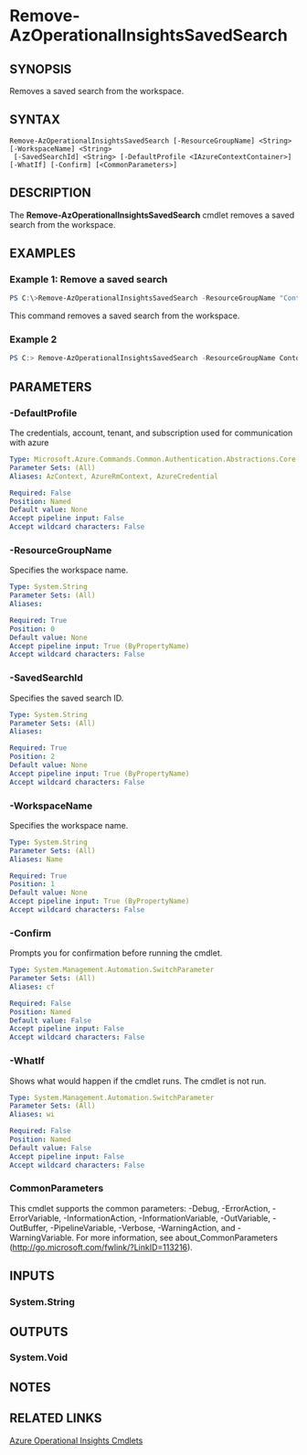 ﻿---
external help file: Microsoft.Azure.PowerShell.Cmdlets.OperationalInsights.dll-Help.xml
Module Name: Az.OperationalInsights
ms.assetid: D4A40E83-2969-40A2-AED0-A6073142CAF1
online version: https://docs.microsoft.com/en-us/powershell/module/az.operationalinsights/remove-azoperationalinsightssavedsearch
schema: 2.0.0
---

# Remove-AzOperationalInsightsSavedSearch

## SYNOPSIS
Removes a saved search from the workspace.

## SYNTAX

```
Remove-AzOperationalInsightsSavedSearch [-ResourceGroupName] <String> [-WorkspaceName] <String>
 [-SavedSearchId] <String> [-DefaultProfile <IAzureContextContainer>] [-WhatIf] [-Confirm] [<CommonParameters>]
```

## DESCRIPTION
The **Remove-AzOperationalInsightsSavedSearch** cmdlet removes a saved search from the workspace.

## EXAMPLES

### Example 1: Remove a saved search
```powershell
PS C:\>Remove-AzOperationalInsightsSavedSearch -ResourceGroupName "ContosoResourceGroup" -WorkspaceName "ContosoWorkspace" -SavedSearchId "ContosoSavedSearchId" -Force
```

This command removes a saved search from the workspace.

### Example 2
```powershell <!-- Aladdin Generated Example --> 
PS C:> Remove-AzOperationalInsightsSavedSearch -ResourceGroupName ContosoResourceGroup -SavedSearchId ContosoSavedSearchId -WorkspaceName ContosoWorkspace
```



## PARAMETERS

### -DefaultProfile
The credentials, account, tenant, and subscription used for communication with azure

```yaml
Type: Microsoft.Azure.Commands.Common.Authentication.Abstractions.Core.IAzureContextContainer
Parameter Sets: (All)
Aliases: AzContext, AzureRmContext, AzureCredential

Required: False
Position: Named
Default value: None
Accept pipeline input: False
Accept wildcard characters: False
```

### -ResourceGroupName
Specifies the workspace name.

```yaml
Type: System.String
Parameter Sets: (All)
Aliases:

Required: True
Position: 0
Default value: None
Accept pipeline input: True (ByPropertyName)
Accept wildcard characters: False
```

### -SavedSearchId
Specifies the saved search ID.

```yaml
Type: System.String
Parameter Sets: (All)
Aliases:

Required: True
Position: 2
Default value: None
Accept pipeline input: True (ByPropertyName)
Accept wildcard characters: False
```

### -WorkspaceName
Specifies the workspace name.

```yaml
Type: System.String
Parameter Sets: (All)
Aliases: Name

Required: True
Position: 1
Default value: None
Accept pipeline input: True (ByPropertyName)
Accept wildcard characters: False
```

### -Confirm
Prompts you for confirmation before running the cmdlet.

```yaml
Type: System.Management.Automation.SwitchParameter
Parameter Sets: (All)
Aliases: cf

Required: False
Position: Named
Default value: False
Accept pipeline input: False
Accept wildcard characters: False
```

### -WhatIf
Shows what would happen if the cmdlet runs.
The cmdlet is not run.

```yaml
Type: System.Management.Automation.SwitchParameter
Parameter Sets: (All)
Aliases: wi

Required: False
Position: Named
Default value: False
Accept pipeline input: False
Accept wildcard characters: False
```

### CommonParameters
This cmdlet supports the common parameters: -Debug, -ErrorAction, -ErrorVariable, -InformationAction, -InformationVariable, -OutVariable, -OutBuffer, -PipelineVariable, -Verbose, -WarningAction, and -WarningVariable. For more information, see about_CommonParameters (http://go.microsoft.com/fwlink/?LinkID=113216).

## INPUTS

### System.String

## OUTPUTS

### System.Void

## NOTES

## RELATED LINKS

[Azure Operational Insights Cmdlets](./Az.OperationalInsights.md)


